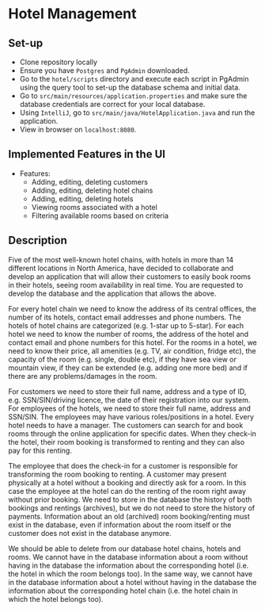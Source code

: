 # Hotel Management

## Set-up
- Clone repository locally
- Ensure you have `Postgres` and `PgAdmin` downloaded.
- Go to the `hotel/scripts` directory and execute each script in PgAdmin using the query tool to set-up the database schema and initial data.
- Go to `src/main/resources/application.properties` and make sure the database credentials are correct for your local database.
- Using `IntelliJ`, go to `src/main/java/HotelApplication.java` and run the application. 
- View in browser on `localhost:8080`.

## Implemented Features in the UI
- Features:
  - Adding, editing, deleting customers
  - Adding, editing, deleting hotel chains
  - Adding, editing, deleting hotels
  - Viewing rooms associated with a hotel
  - Filtering available rooms based on criteria

## Description
Five of the most well-known hotel chains, with hotels in more than 14 different locations in North
America, have decided to collaborate and develop an application that will allow their customers to
easily book rooms in their hotels, seeing room availability in real time. You are requested to develop
the database and the application that allows the above.

For every hotel chain we need to know the address of its central offices, the number of its hotels,
contact email addresses and phone numbers. The hotels of hotel chains are categorized (e.g. 1-star up
to 5-star). For each hotel we need to know the number of rooms, the address of the hotel and contact
email and phone numbers for this hotel. For the rooms in a hotel, we need to know their price, all
amenities (e.g. TV, air condition, fridge etc), the capacity of the room (e.g. single, double etc), if they
have sea view or mountain view, if they can be extended (e.g. adding one more bed) and if there are
any problems/damages in the room. 

For customers we need to store their full name, address and a type
of ID, e.g. SSN/SIN/driving licence, the date of their registration into our system. For employees of
the hotels, we need to store their full name, address and SSN/SIN. The employees may have various
roles/positions in a hotel. Every hotel needs to have a manager. The customers can search for and
book rooms through the online application for specific dates. When they check-in the hotel, their room
booking is transformed to renting and they can also pay for this renting. 

The employee that does the check-in for a customer is responsible for transforming the room booking to renting. A customer may
present physically at a hotel without a booking and directly ask for a room. In this case the employee
at the hotel can do the renting of the room right away without prior booking. We need to store in the
database the history of both bookings and rentings (archives), but we do not need to store the history
of payments. Information about an old (archived) room booking/renting must exist in the database,
even if information about the room itself or the customer does not exist in the database anymore. 

We
should be able to delete from our database hotel chains, hotels and rooms. We cannot have in the
database information about a room without having in the database the information about the
corresponding hotel (i.e. the hotel in which the room belongs too). In the same way, we cannot have in
the database information about a hotel without having in the database the information about the
corresponding hotel chain (i.e. the hotel chain in which the hotel belongs too).